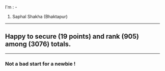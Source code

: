 I'm : - 
1. Saphal Shakha   (Bhaktapur)

<hr>

## Happy to secure (19 points) and rank (905) among (3076) totals.

<hr>

### Not a bad start for a newbie !
